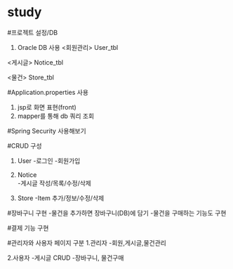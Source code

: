 # study

#프로젝트 설정/DB
 1. Oracle DB 사용
  <회원관리>
  User_tbl
  
  <게시글>
  Notice_tbl
  
  <물건>
  Store_tbl

#Application.properties 사용
  1. jsp로 화면 표현(front)
  2. mapper를 통해 db 쿼리 조회

#Spring Security 사용해보기


 
#CRUD 구성
 1. User
  -로그인
  -회원가입
  
 2. Notice  
  -게시글 작성/목록/수정/삭제
 
 3. Store
  -Item 추가/정보/수정/삭제
  
#장바구니 구현
 -물건을 추가하면 장바구니(DB)에 담기
 -물건을 구매하는 기능도 구현

#결제 기능 구현

#관리자와 사용자 페이지 구분
 1.관리자
 	-회원,게시글,물건관리
 	
 2.사용자
 	-게시글 CRUD
 	-장바구니, 물건구매


  
